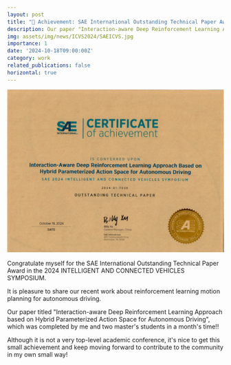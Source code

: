 ```yaml
---
layout: post
title: "🎉 Achievement: SAE International Outstanding Technical Paper Award in ICVS 2024"
description: Our paper "Interaction-aware Deep Reinforcement Learning Approach based on Hybrid Parameterized Action Space for Autonomous Driving" has obtained the Outstanding Technical Paper Award.
img: assets/img/news/ICVS2024/SAEICVS.jpg
importance: 1
date: '2024-10-18T09:00:00Z'
category: work
related_publications: false
horizontal: true
---
```

![png](/assets/img/news/ICVS2024/SAEICVS.png) 


Congratulate myself for the SAE International Outstanding Technical Paper Award in the 2024 INTELLIGENT AND CONNECTED VEHICLES SYMPOSIUM.

It is pleasure to share our recent work about reinforcement learning motion planning for autonomous driving.

Our paper titled "Interaction-aware Deep Reinforcement Learning Approach based on Hybrid Parameterized Action Space for Autonomous Driving", which was completed by me and two master's students in a month's time!!

Although it is not a very top-level academic conference, it's nice to get this small achievement and keep moving forward to contribute to the community in my own small way!
